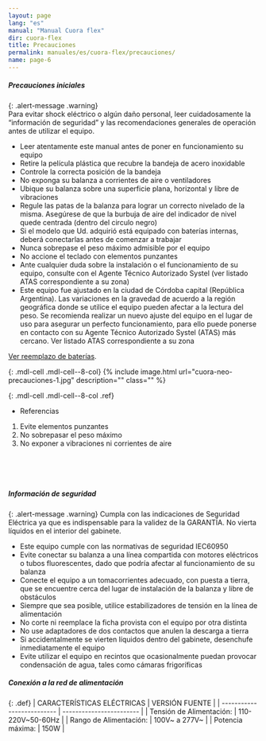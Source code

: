 ```yaml
---
layout: page
lang: "es"
manual: "Manual Cuora flex"
dir: cuora-flex
title: Precauciones
permalink: manuales/es/cuora-flex/precauciones/
name: page-6
---
```

##### Precauciones iniciales

{: .alert-message .warning}  
Para evitar shock eléctrico o algún daño personal, leer cuidadosamente la “información de seguridad” y las recomendaciones generales de operación antes de utilizar el equipo.

- Leer atentamente este manual antes de poner en funcionamiento su equipo
- Retire la película plástica que recubre la bandeja de acero inoxidable
- Controle la correcta posición de la bandeja
- No exponga su balanza a corrientes de aire o ventiladores
- Ubique su balanza sobre una superficie plana, horizontal y libre de vibraciones
- Regule las patas de la balanza para lograr un correcto nivelado de la misma.  Asegúrese de que la burbuja de aire del indicador de nivel quede centrada (dentro del circulo negro)
- Si el modelo que Ud. adquirió está equipado con baterías internas, deberá conectarlas antes de comenzar a trabajar
- Nunca sobrepase el peso máximo admisible por el equipo
- No accione el teclado con elementos punzantes
- Ante cualquier duda sobre la instalación o el funcionamiento de su equipo, consulte con el Agente Técnico Autorizado Systel (ver listado ATAS correspondiente a su zona)
- Este equipo fue ajustado en la ciudad de Córdoba capital (República Argentina). Las variaciones en la gravedad de acuerdo a la región geográfica donde se utilice el equipo pueden afectar a la lectura del peso.  Se recomienda realizar un nuevo ajuste del equipo en el lugar de uso para asegurar un perfecto funcionamiento, para ello puede ponerse en contacto con su Agente Técnico Autorizado Systel (ATAS) más cercano.  Ver listado ATAS correspondiente a su zona

[Ver reemplazo de baterías](../baterias/index.html#reemplazo-de-las-bateras "Ver reemplazo de baterías").

{: .mdl-cell .mdl-cell--8-col}
{% include image.html url="cuora-neo-precauciones-1.jpg" description="" class="" %}

{: .mdl-cell .mdl-cell--8-col .ref}
- Referencias
1. Evite elementos punzantes
2. No sobrepasar el peso máximo
3. No exponer a vibraciones ni corrientes de aire
<br>
<br>
<br>

##### Información de seguridad


{: .alert-message .warning}
Cumpla con las indicaciones de Seguridad Eléctrica ya que es indispensable para la validez de la GARANTÍA.
No vierta líquidos en el interior del gabinete.

- Este equipo cumple con las normativas de seguridad IEC60950
- Evite conectar su balanza a una línea compartida con motores eléctricos o tubos fluorescentes, dado que podría afectar al funcionamiento de su  balanza
- Conecte el equipo a un tomacorrientes adecuado, con puesta a tierra, que se encuentre cerca del lugar de instalación de la balanza y libre de obstáculos
- Siempre que sea posible, utilice estabilizadores de tensión en la línea de alimentación
- No corte ni reemplace la ficha provista con el equipo por otra distinta
- No use adaptadores de dos contactos que anulen la descarga a tierra
- Si accidentalmente se vierten líquidos dentro del gabinete, desenchufe inmediatamente el equipo
- Evite utilizar el equipo en recintos que ocasionalmente puedan provocar condensación de agua, tales como cámaras frigoríficas

##### Conexión a la red de alimentación

{: .def}
| CARACTERÍSTICAS ELÉCTRICAS | VERSIÓN FUENTE           |
| -------------------------- | ------------------------ |
| Tensión de Alimentación:   | 110-220V~50-60Hz         |
| Rango de Alimentación:     | 100V~ a 277V~            |
| Potencia máxima:           | 150W                     |
